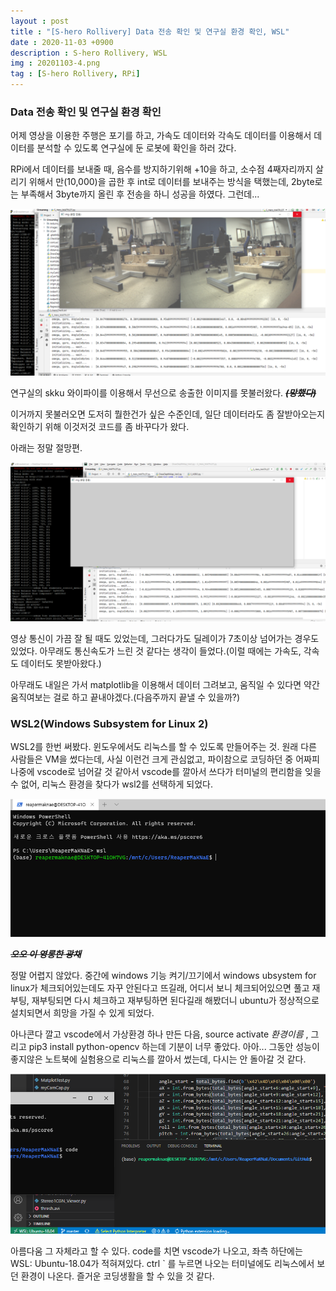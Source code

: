 ```yaml
---
layout : post
title : "[S-hero Rollivery] Data 전송 확인 및 연구실 환경 확인, WSL"
date : 2020-11-03 +0900
description : S-hero Rollivery, WSL
img : 20201103-4.png
tag : [S-hero Rollivery, RPi]
---
```


 ### Data 전송 확인 및 연구실 환경 확인



 어제 영상을 이용한 주행은 포기를 하고, 가속도 데이터와 각속도 데이터를 이용해서 데이터를 분석할 수 있도록 연구실에 둔 로봇에 확인을 하러 갔다.

 RPi에서 데이터를 보내줄 때, 음수를 방지하기위해 +10을 하고, 소수점 4째자리까지 살리기 위해서 만(10,000)을 곱한 후 int로 데이터를 보내주는 방식을 택했는데, 2byte로는 부족해서 3byte까지 올린 후 전송을 하니 성공을 하였다. 그런데...

![img1](https://raw.githubusercontent.com/ReaperMaKNaE/reapermaknae.github.io/main/assets/img/20201103-1.png)

 연구실의 skku 와이파이를 이용해서 무선으로 송출한 이미지를 못불러왔다. __~~*(망했다)*~~__

 이거까지 못불러오면 도저히 뭘한건가 싶은 수준인데, 일단 데이터라도 좀 잘받아오는지 확인하기 위해 이것저것 코드를 좀 바꾸다가 왔다.

 아래는 정말 절망편.

![img2](https://raw.githubusercontent.com/ReaperMaKNaE/reapermaknae.github.io/main/assets/img/20201103-2.png)

 영상 통신이 가끔 잘 될 때도 있었는데, 그러다가도 딜레이가 7초이상 넘어가는 경우도 있었다. 아무래도 통신속도가 느린 것 같다는 생각이 들었다.(이럴 때에는 가속도, 각속도 데이터도 못받아왔다.)



 아무래도 내일은 가서 matplotlib을 이용해서 데이터 그려보고, 움직일 수 있다면 약간 움직여보는 걸로 하고 끝내야겠다.(다음주까지 끝낼 수 있을까?)



### WSL2(Windows Subsystem for Linux 2)

 WSL2를 한번 써봤다. 윈도우에서도 리눅스를 할 수 있도록 만들어주는 것. 원래 다른 사람들은 VM을 썼다는데, 사실 이런건 크게 관심없고, 파이참으로 코딩하던 중 어짜피 나중에 vscode로 넘어갈 것 같아서 vscode를 깔아서 쓰다가 터미널의 편리함을 잊을 수 없어, 리눅스 환경을 찾다가 wsl2를 선택하게 되었다.

![img3](https://raw.githubusercontent.com/ReaperMaKNaE/reapermaknae.github.io/main/assets/img/20201103-3.png)

__~~*오오 이 영롱한 광채*~~__

 정말 어렵지 않았다. 중간에 windows 기능 켜기/끄기에서 windows ubsystem for linux가 체크되어있는데도 자꾸 안된다고 뜨길래, 어디서 보니 체크되어있으면 풀고 재부팅, 재부팅되면 다시 체크하고 재부팅하면 된다길래 해봤더니 ubuntu가 정상적으로 설치되면서 희망을 가질 수 있게 되었다.

 아나콘다 깔고 vscode에서 가상환경 하나 만든 다음, source activate *환경이름* , 그리고 pip3 install python-opencv 하는데 기분이 너무 좋았다. 아아... 그동안 성능이 좋지않은 노트북에 실험용으로 리눅스를 깔아서 썼는데, 다시는 안 돌아갈 것 같다.

![img4](https://raw.githubusercontent.com/ReaperMaKNaE/reapermaknae.github.io/main/assets/img/20201103-4.png)

 아름다움 그 자체라고 할 수 있다. code를 치면 vscode가 나오고, 좌측 하단에는 WSL: Ubuntu-18.04가 적혀져있다. ctrl ` 를 누르면 나오는 터미널에도 리눅스에서 보던 환경이 나온다. 즐거운 코딩생활을 할 수 있을 것 같다.

